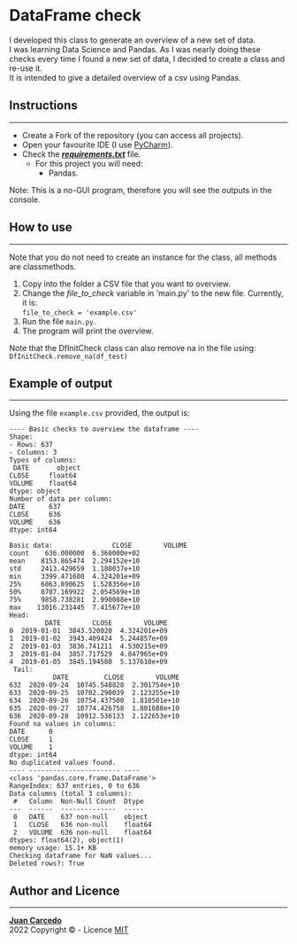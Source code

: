 # DataFrame check
I developed this class to generate an overview of a new set of data.  
I was learning Data Science and Pandas. As I was nearly doing these checks every time I found a new set of data, I decided to create a class and re-use it.  
It is intended to give a detailed overview of a csv using Pandas.

## Instructions
***

- Create a Fork of the repository (you can access all projects).
- Open your favourite IDE (I use [PyCharm](https://www.jetbrains.com/pycharm/)).
- Check the ***[requirements.txt](https://github.com/JuanCarcedo/jca-python-projects/blob/main/requirements.txt)*** file.  
  - For this project you will need:
    + Pandas. 

Note: This is a no-GUI program, therefore you will see the outputs in the console.

## How to use
***
Note that you do not need to create an instance for the class, all methods are classmethods.
1) Copy into the folder a CSV file that you want to overview.
2) Change the _file_to_check_ variable in 'main.py' to the new file. Currently, it is:  
```file_to_check = 'example.csv'```
3) Run the file ```main.py```.
4) The program will print the overview.

Note that the DfInitCheck class can also remove na in the file using:  
```DfInitCheck.remove_na(df_test)```


## Example of output
***
Using the file ```example.csv``` provided, the output is:
```
---- Basic checks to overview the dataframe ----
Shape: 
- Rows: 637
- Columns: 3
Types of columns:
 DATE       object
CLOSE     float64
VOLUME    float64
dtype: object
Number of data per column:
DATE      637
CLOSE     636
VOLUME    636
dtype: int64

Basic data:               CLOSE        VOLUME
count    636.000000  6.360000e+02
mean    8153.865474  2.294152e+10
std     2413.429659  1.180037e+10
min     3399.471680  4.324201e+09
25%     6863.890625  1.528356e+10
50%     8707.169922  2.054569e+10
75%     9858.738281  2.990088e+10
max    13016.231445  7.415677e+10
Head:
         DATE        CLOSE        VOLUME
0  2019-01-01  3843.520020  4.324201e+09
1  2019-01-02  3943.409424  5.244857e+09
2  2019-01-03  3836.741211  4.530215e+09
3  2019-01-04  3857.717529  4.847965e+09
4  2019-01-05  3845.194580  5.137610e+09 
 Tail:
           DATE         CLOSE        VOLUME
632  2020-09-24  10745.548828  2.301754e+10
633  2020-09-25  10702.290039  2.123255e+10
634  2020-09-26  10754.437500  1.810501e+10
635  2020-09-27  10774.426758  1.801688e+10
636  2020-09-28  10912.536133  2.122653e+10
Found na values in columns:
DATE      0
CLOSE     1
VOLUME    1
dtype: int64
No duplicated values found.
---- ----------------------- ----
<class 'pandas.core.frame.DataFrame'>
RangeIndex: 637 entries, 0 to 636
Data columns (total 3 columns):
 #   Column  Non-Null Count  Dtype  
---  ------  --------------  -----  
 0   DATE    637 non-null    object 
 1   CLOSE   636 non-null    float64
 2   VOLUME  636 non-null    float64
dtypes: float64(2), object(1)
memory usage: 15.1+ KB
Checking dataframe for NaN values...
Deleted rows?: True
```

## Author and Licence
****
**[Juan Carcedo](https://github.com/JuanCarcedo)**  
2022 Copyright © - Licence [MIT](https://github.com/JuanCarcedo/jca-python-projects/blob/main/LICENSE.txt)